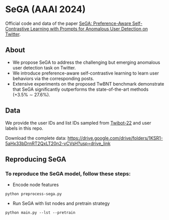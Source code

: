 # SeGA (AAAI 2024)
Official code and data of the paper [SeGA: Preference-Aware Self-Contrastive Learning with Prompts for Anomalous User Detection on Twitter](https://arxiv.org/abs/2312.11553).

## About
* We propose SeGA to address the challenging but emerging anomalous user detection task on Twitter.
* We introduce preference-aware self-contrastive learning to learn user behaviors via the corresponding posts.
* Extensive experiments on the proposed TwBNT benchmark demonstrate that SeGA significantly outperforms the state-of-the-art methods (+3.5% ∼ 27.6%).

## Data
We provide the user IDs and list IDs sampled from [Twibot-22](https://github.com/LuoUndergradXJTU/TwiBot-22) and user labels in this repo.

Download the complete data: https://drive.google.com/drive/folders/1KSR1-5aHx33bDrnRT2QxLT20n2-vCVsH?usp=drive_link

## Reproducing SeGA
  ### To reproduce the SeGA model, follow these steps:
  * Encode node features
  ```
  python preprocess-sega.py
  ```
  * Run SeGA with list nodes and pretrain strategy
  ```
  python main.py --lst --pretrain
  ```
